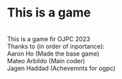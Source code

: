 # This is a game
<br>
This is a game fir OJPC 2023
<br>
Thanks to (in order of inportance):<br>
Aaron Ho (Made the base game)
<br>
Mateo Arbildo (Main coder)
<br>
Jagen Haddad (Achevemnts for ogpc)
